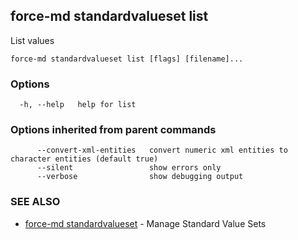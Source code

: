 ## force-md standardvalueset list

List values

```
force-md standardvalueset list [flags] [filename]...
```

### Options

```
  -h, --help   help for list
```

### Options inherited from parent commands

```
      --convert-xml-entities   convert numeric xml entities to character entities (default true)
      --silent                 show errors only
      --verbose                show debugging output
```

### SEE ALSO

* [force-md standardvalueset](force-md_standardvalueset.md)	 - Manage Standard Value Sets

